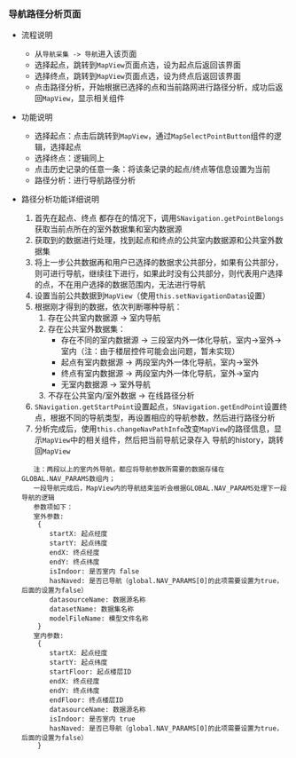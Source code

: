 ### 导航路径分析页面
* 流程说明
    - 从` 导航采集 -> 导航 `进入该页面
    - 选择起点，跳转到`MapView`页面点选，设为起点后返回该界面
    - 选择终点，跳转到`MapView`页面点选，设为终点后返回该界面
    - 点击路径分析，开始根据已选择的点和当前路网进行路径分析，成功后返回`MapView`，显示相关组件
* 功能说明
    - 选择起点：点击后跳转到`MapView`，通过`MapSelectPointButton`组件的逻辑，选择起点
    - 选择终点：逻辑同上
    - 点击历史记录的任意一条：将该条记录的起点/终点等信息设置为当前
    - 路径分析：进行导航路径分析

* 路径分析功能详细说明
    1. 首先在起点、终点 都存在的情况下，调用`SNavigation.getPointBelongs`获取当前点所在的室外数据集和室内数据源
    2. 获取到的数据进行处理，找到起点和终点的公共室内数据源和公共室外数据集
    3. 将上一步公共数据再和用户已选择的数据求公共部分，如果有公共部分，则可进行导航，继续往下进行，如果此时没有公共部分，则代表用户选择的点，不在用户选择的数据范围内，无法进行导航
    4. 设置当前公共数据到`MapView`（使用`this.setNavigationDatas`设置）
    5. 根据刚才得到的数据，依次判断哪种导航：
        1. 存在公共室内数据源 -> 室内导航
        2. 存在公共室外数据集：
            + 存在不同的室内数据源 -> 三段室内外一体化导航，室内->室外->室内（注：由于楼层控件可能会出问题，暂未实现）
            + 起点有室内数据源 -> 两段室内外一体化导航，室内->室外
            + 终点有室内数据源 -> 两段室内外一体化导航，室外->室内
            + 无室内数据源 -> 室外导航
        3. 不存在公共室内/室外数据 -> 在线路径分析
    6. `SNavigation.getStartPoint`设置起点，`SNavigation.getEndPoint`设置终点，根据不同的导航类型，再设置相应的导航参数，然后进行路径分析
    7. 分析完成后，使用`this.changeNavPathInfo`改变`MapView`的路径信息，显示`MapView`中的相关组件，然后把当前导航记录存入
       导航的history，跳转回`MapView`
     ```
        注：两段以上的室内外导航，都应将导航参数所需要的数据存储在GLOBAL.NAV_PARAMS数组内；
        一段导航完成后，MapView内的导航结束监听会根据GLOBAL.NAV_PARAMS处理下一段导航的逻辑
        参数项如下：
        室外参数:
         {
            startX: 起点经度
            startY: 起点纬度
            endX: 终点经度
            endY: 终点纬度
            isIndoor: 是否室内 false
            hasNaved: 是否已导航（global.NAV_PARAMS[0]的此项需要设置为true，后面的设置为false）
            datasourceName: 数据源名称
            datasetName: 数据集名称
            modelFileName: 模型文件名称
         }
        室内参数:
         {
            startX: 起点经度
            startY: 起点纬度
            startFloor: 起点楼层ID
            endX: 终点经度
            endY: 终点纬度
            endFloor: 终点楼层ID
            datasourceName: 数据源名称
            isIndoor: 是否室内 true
            hasNaved: 是否已导航（global.NAV_PARAMS[0]的此项需要设置为true，后面的设置为false）
         }
     ```